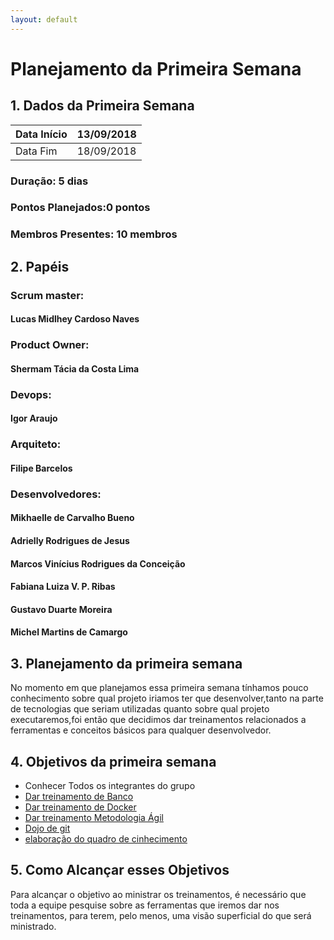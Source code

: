 ```yaml
---
layout: default
---
```


# Planejamento da Primeira Semana

## 1. Dados da Primeira Semana

|Data Início | 13/09/2018 |
|----------|----------|
|Data Fim    | 18/09/2018 |

### Duração: 5 dias
### Pontos Planejados:0 pontos
### Membros Presentes: 10 membros

## 2. Papéis  
### Scrum master:
#### Lucas Midlhey Cardoso Naves	
### Product Owner: 
#### Shermam Tácia da Costa Lima
### Devops: 
#### Igor Araujo
### Arquiteto: 
#### Filipe Barcelos
### Desenvolvedores:
#### Mikhaelle de Carvalho Bueno	
#### Adrielly Rodrigues de Jesus	
#### Marcos Vinícius Rodrigues da Conceição	
#### Fabiana Luiza V. P. Ribas	
#### Gustavo Duarte Moreira	
#### Michel Martins de Camargo


## 3. Planejamento da primeira semana 

No momento em que planejamos essa primeira semana tínhamos pouco conhecimento sobre qual projeto iriamos ter que desenvolver,tanto na parte de tecnologias que seriam utilizadas quanto sobre qual projeto executaremos,foi então que decidimos dar treinamentos relacionados a ferramentas e conceitos básicos para qualquer desenvolvedor.

## 4. Objetivos da primeira semana

* Conhecer Todos os integrantes do grupo
* [Dar treinamento de Banco](https://github.com/fga-eps-mds/2018.2-NaturalSearch/issues/3)
* [Dar treinamento de Docker](https://github.com/fga-eps-mds/2018.2-NaturalSearch/issues/2)
* [Dar treinamento Metodologia Ágil](https://github.com/fga-eps-mds/2018.2-NaturalSearch/issues/4)
* [Dojo de git](https://github.com/fga-eps-mds/2018.2-NaturalSearch/issues/1)
* [elaboração do quadro de cinhecimento](https://github.com/fga-eps-mds/2018.2-NaturalSearch/issues/5)

## 5. Como Alcançar esses Objetivos
Para alcançar o objetivo ao ministrar os treinamentos, é necessário que toda a equipe pesquise sobre as ferramentas que iremos dar nos treinamentos, para terem, pelo menos, uma visão superficial do que será ministrado.